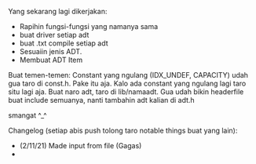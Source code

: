 Yang sekarang lagi dikerjakan:

- Rapihin fungsi-fungsi yang namanya sama
- buat driver setiap adt
- buat .txt compile setiap adt
- Sesuaiin jenis ADT.
- Membuat ADT Item

Buat temen-temen:
Constant yang ngulang (IDX_UNDEF, CAPACITY) udah gua taro di const.h. Pake itu aja. Kalo ada constant yang ngulang lagi taro situ lagi aja.
Buat naro adt, taro di lib/namaadt.
Gua udah bikin headerfile buat include semuanya, nanti tambahin adt kalian di adt.h

smangat ^\_^


Changelog (setiap abis push tolong taro notable things buat yang lain):
- (2/11/21) Made input from file (Gagas)
- 

